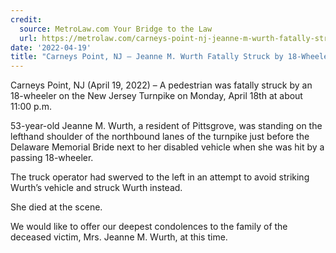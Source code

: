```yaml
---
credit:
  source: MetroLaw.com Your Bridge to the Law
  url: https://metrolaw.com/carneys-point-nj-jeanne-m-wurth-fatally-struck-by-18-wheeler-near-the-delaware-memorial-bridge/
date: '2022-04-19'
title: "Carneys Point, NJ – Jeanne M. Wurth Fatally Struck by 18-Wheeler Near the Delaware Memorial Bridge"
---
```

Carneys Point, NJ (April 19, 2022) – A pedestrian was fatally struck by an 18-wheeler on the New Jersey Turnpike on Monday, April 18th at about 11:00 p.m.

53-year-old Jeanne M. Wurth, a resident of Pittsgrove, was standing on the lefthand shoulder of the northbound lanes of the turnpike just before the Delaware Memorial Bride next to her disabled vehicle when she was hit by a passing 18-wheeler.

The truck operator had swerved to the left in an attempt to avoid striking Wurth’s vehicle and struck Wurth instead. 

She died at the scene. 

We would like to offer our deepest condolences to the family of the deceased victim, Mrs. Jeanne M. Wurth, at this time.
